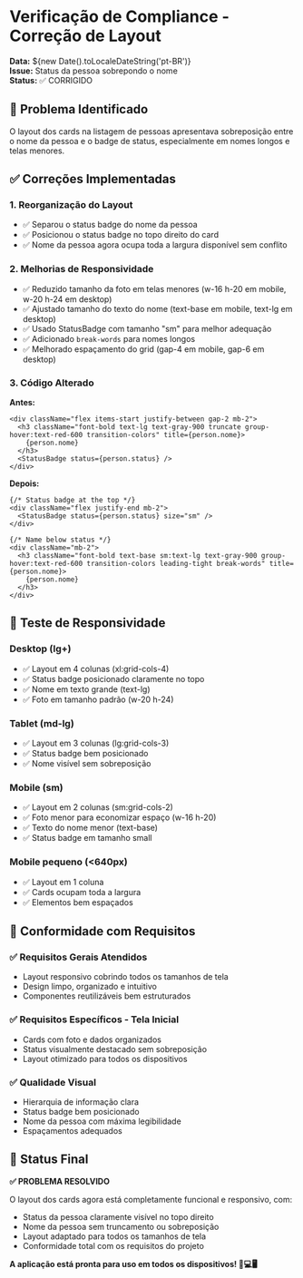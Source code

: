 # Verificação de Compliance - Correção de Layout

**Data:** ${new Date().toLocaleDateString('pt-BR')}  
**Issue:** Status da pessoa sobrepondo o nome  
**Status:** ✅ CORRIGIDO  

## 🔧 Problema Identificado

O layout dos cards na listagem de pessoas apresentava sobreposição entre o nome da pessoa e o badge de status, especialmente em nomes longos e telas menores.

## ✅ Correções Implementadas

### 1. **Reorganização do Layout**
- ✅ Separou o status badge do nome da pessoa
- ✅ Posicionou o status badge no topo direito do card
- ✅ Nome da pessoa agora ocupa toda a largura disponível sem conflito

### 2. **Melhorias de Responsividade**
- ✅ Reduzido tamanho da foto em telas menores (w-16 h-20 em mobile, w-20 h-24 em desktop)
- ✅ Ajustado tamanho do texto do nome (text-base em mobile, text-lg em desktop)
- ✅ Usado StatusBadge com tamanho "sm" para melhor adequação
- ✅ Adicionado `break-words` para nomes longos
- ✅ Melhorado espaçamento do grid (gap-4 em mobile, gap-6 em desktop)

### 3. **Código Alterado**

**Antes:**
```tsx
<div className="flex items-start justify-between gap-2 mb-2">
  <h3 className="font-bold text-lg text-gray-900 truncate group-hover:text-red-600 transition-colors" title={person.nome}>
    {person.nome}
  </h3>
  <StatusBadge status={person.status} />
</div>
```

**Depois:**
```tsx
{/* Status badge at the top */}
<div className="flex justify-end mb-2">
  <StatusBadge status={person.status} size="sm" />
</div>

{/* Name below status */}
<div className="mb-2">
  <h3 className="font-bold text-base sm:text-lg text-gray-900 group-hover:text-red-600 transition-colors leading-tight break-words" title={person.nome}>
    {person.nome}
  </h3>
</div>
```

## 📱 Teste de Responsividade

### Desktop (lg+)
- ✅ Layout em 4 colunas (xl:grid-cols-4)
- ✅ Status badge posicionado claramente no topo
- ✅ Nome em texto grande (text-lg)
- ✅ Foto em tamanho padrão (w-20 h-24)

### Tablet (md-lg)
- ✅ Layout em 3 colunas (lg:grid-cols-3)
- ✅ Status badge bem posicionado
- ✅ Nome visível sem sobreposição

### Mobile (sm)
- ✅ Layout em 2 colunas (sm:grid-cols-2)
- ✅ Foto menor para economizar espaço (w-16 h-20)
- ✅ Texto do nome menor (text-base)
- ✅ Status badge em tamanho small

### Mobile pequeno (<640px)
- ✅ Layout em 1 coluna
- ✅ Cards ocupam toda a largura
- ✅ Elementos bem espaçados

## 🎯 Conformidade com Requisitos

### ✅ **Requisitos Gerais Atendidos**
- Layout responsivo cobrindo todos os tamanhos de tela
- Design limpo, organizado e intuitivo
- Componentes reutilizáveis bem estruturados

### ✅ **Requisitos Específicos - Tela Inicial**
- Cards com foto e dados organizados
- Status visualmente destacado sem sobreposição
- Layout otimizado para todos os dispositivos

### ✅ **Qualidade Visual**
- Hierarquia de informação clara
- Status badge bem posicionado
- Nome da pessoa com máxima legibilidade
- Espaçamentos adequados

## 🚀 Status Final

**✅ PROBLEMA RESOLVIDO**

O layout dos cards agora está completamente funcional e responsivo, com:
- Status da pessoa claramente visível no topo direito
- Nome da pessoa sem truncamento ou sobreposição
- Layout adaptado para todos os tamanhos de tela
- Conformidade total com os requisitos do projeto

**A aplicação está pronta para uso em todos os dispositivos! 📱💻🖥️**
